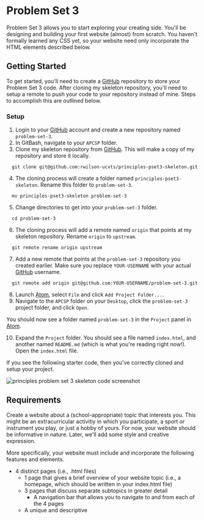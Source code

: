 # Problem Set 3

Problem Set 3 allows you to start exploring your creating side. You'll be designing and building your first website (almost) from scratch. You haven't formally learned any CSS yet, so your website need only incorporate the HTML elements described below.

## Getting Started

To get started, you'll need to create a [GitHub](https://github.com/) repository to store your Problem Set 3 code. After cloning my skeleton repository, you'll need to setup a remote to push your code to your repository instead of mine. Steps to accomplish this are outlined below.

### Setup

01. Login to your [GitHub](https://github.com/) account and create a new repository named `problem-set-3`.
02. In GitBash, navigate to your `APCSP` folder.
03. Clone my skeleton repository from [GitHub](https://github.com/). This will make a copy of my repository and store it locally.
```
  git clone git@github.com:rwilson-ucvts/principles-pset3-skeleton.git
```
04. The cloning process will create a folder named `principles-pset3-skeleton`. Rename this folder to `problem-set-3`.
```
  mv principles-pset3-skeleton problem-set-3
```
05. Change directories to get into your `problem-set-3` folder.
```
  cd problem-set-3
```
06. The cloning process will add a remote named `origin` that points at my skeleton repository. Rename `origin` to `upstream`.
```
  git remote rename origin upstream
```
07. Add a new remote that points at the `problem-set-3` repository you created earlier. Make sure you replace `YOUR-USERNAME` with your actual [GitHub](https://github.com/) username.
```
  git remote add origin git@github.com:YOUR-USERNAME/problem-set-3.git
```
08. Launch [Atom](https://atom.io/), select `File` and click `Add Project Folder...`.
09. Navigate to the `APCSP` folder on your `Desktop`, click the `problem-set-3` project folder, and click `Open`.

You should now see a folder named `problem-set-3` in the `Project` panel in [Atom](https://atom.io/).

10. Expand the `Project` folder. You should see a file named `index.html`, and another named `README.md` (which is what you're reading right now!). Open the `index.html` file.

If you see the following starter code, then you've correctly cloned and setup your project.

![principles problem set 3 skeleton code screenshot](https://www.ucvts.tec.nj.us/cms/lib/NJ03001805/Centricity/domain/760/apcsp-images/pset3-skeleton.png)

## Requirements

Create a website about a (school-appropriate) topic that interests you. This might be an extracurricular activitiy in which you participate, a sport or instrument you play, or just a hobby of yours. For now, your website should be informative in nature. Later, we'll add some style and creative expression.

More specifically, your website must include and incorporate the following features and elements.

  * 4 distinct pages (i.e., .html files) <!--Done-->
      * 1 page that gives a brief overview of your website topic (i.e., a homepage, which should be written in your index.html file) <!--Done-->
      * 3 pages that discuss separate subtopics in greater detail <!--Done-->
        * A navigation bar that allows you to navigate to and from each of the 4 pages <!--Done-->
    * A unique and descriptive <title> for each of the 4 pages <!--Done-->
* At least 3 of the header tags variations: <h1>, <h2>, <h3>, <h4>, <h5>, and <h6> <!--Done-->
  * At least 7 hyperlinks <!--7/7-->
    * At least 4 internal links that use a relative URL: <a href="/relative/url.html> or <a href="#id"> <!--4/4--> ???
    * At least 3 external links that use an absolute URL: <a href="https://absoluteurl.com"> <!--3/3-->
* At least 1 image per page: <img src="/images/picture.png"> <!--Done-->
  * All images must be stored in a folder named images (the use of subfolders within images is at your discretion) <!--Done-->
* At least 2 lists <!--Done-->
  * At least 1 ordered list: <ol> <!--Done-->
  * At least 1 unordered list: <ul> <!--Done-->
* At least 1 horizontal rule: <hr/> <!--Done-->
  * At least 1 <table> <!--Done-->
    * Your <table> must include a header (<thead>), a body (<tbody>), and a footer (<tfoot>) <!--Done-->
* A consistent page footer on every page <!--Done-->
  * Your footer must include the copyright symbol and year (i.e., © 2018) <!--Done-->
  * Your footer must include the school (appropriately hyperlinked), and course (i.e., AIT | APSCS) <!--Done-->
  * Your footer must include a contact email (appropriately hyperlinked) <!--Done-->
    * You must not use an actual email (instead, use info@example.com) <!--Done-->

To avoid confusion, your directory structure must match the following. If something is followed with a `/`, it is a folder; otherwise, it is a file.

```
problem-set-3/
   images/
      myimage1.png
      subfolder/
         myimage2.png
   index.html
   mysubtopic1.html
   mysubtopic2.html
   mysubtopic3.html
   README.md
```

Of course, your filenames will be different than mine. They are alphabetized, so they will likely appear in a different order, too. The `subfolder` inside of the `images` folder is optional. You might find it useful to further categorize your pictures, but it is not required. The image files inside of the `images` and `subfolder` folders are examples. Yours, of course, will be named differently.

## Deadline

Your Canvas submission is due at or before 11:59pm on your section-specific due date.
* October 9, 2018 (A 3/4 & 7/8)
* October 10, 2018 (B 3/4 & 7/8)

### Submission Requirements

All that is required for submission is the top-level URL to your [GitHub](https://github.com/) repository for this problem set.
